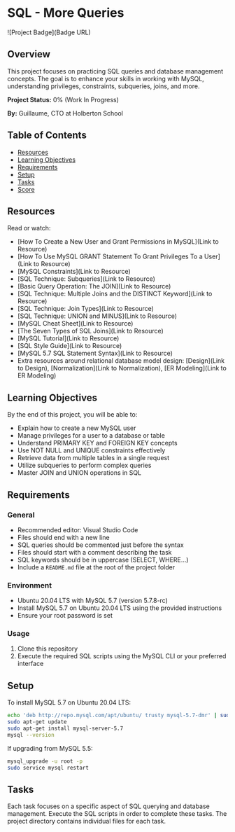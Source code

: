 # SQL - More Queries

![Project Badge](Badge URL)

## Overview

This project focuses on practicing SQL queries and database management concepts. The goal is to enhance your skills in working with MySQL, understanding privileges, constraints, subqueries, joins, and more.

**Project Status:** 0% (Work In Progress)

**By:** Guillaume, CTO at Holberton School

## Table of Contents

- [Resources](#resources)
- [Learning Objectives](#learning-objectives)
- [Requirements](#requirements)
- [Setup](#setup)
- [Tasks](#tasks)
- [Score](#score)

## Resources

Read or watch:

- [How To Create a New User and Grant Permissions in MySQL](Link to Resource)
- [How To Use MySQL GRANT Statement To Grant Privileges To a User](Link to Resource)
- [MySQL Constraints](Link to Resource)
- [SQL Technique: Subqueries](Link to Resource)
- [Basic Query Operation: The JOIN](Link to Resource)
- [SQL Technique: Multiple Joins and the DISTINCT Keyword](Link to Resource)
- [SQL Technique: Join Types](Link to Resource)
- [SQL Technique: UNION and MINUS](Link to Resource)
- [MySQL Cheat Sheet](Link to Resource)
- [The Seven Types of SQL Joins](Link to Resource)
- [MySQL Tutorial](Link to Resource)
- [SQL Style Guide](Link to Resource)
- [MySQL 5.7 SQL Statement Syntax](Link to Resource)
- Extra resources around relational database model design: [Design](Link to Design), [Normalization](Link to Normalization), [ER Modeling](Link to ER Modeling)

## Learning Objectives

By the end of this project, you will be able to:

- Explain how to create a new MySQL user
- Manage privileges for a user to a database or table
- Understand PRIMARY KEY and FOREIGN KEY concepts
- Use NOT NULL and UNIQUE constraints effectively
- Retrieve data from multiple tables in a single request
- Utilize subqueries to perform complex queries
- Master JOIN and UNION operations in SQL

## Requirements

### General

- Recommended editor: Visual Studio Code
- Files should end with a new line
- SQL queries should be commented just before the syntax
- Files should start with a comment describing the task
- SQL keywords should be in uppercase (SELECT, WHERE...)
- Include a `README.md` file at the root of the project folder

### Environment

- Ubuntu 20.04 LTS with MySQL 5.7 (version 5.7.8-rc)
- Install MySQL 5.7 on Ubuntu 20.04 LTS using the provided instructions
- Ensure your root password is set

### Usage

1. Clone this repository
2. Execute the required SQL scripts using the MySQL CLI or your preferred interface

## Setup

To install MySQL 5.7 on Ubuntu 20.04 LTS:

```bash
echo 'deb http://repo.mysql.com/apt/ubuntu/ trusty mysql-5.7-dmr' | sudo tee -a /etc/apt/sources.list
sudo apt-get update
sudo apt-get install mysql-server-5.7
mysql --version
```

If upgrading from MySQL 5.5:

```bash
mysql_upgrade -u root -p
sudo service mysql restart
```

## Tasks

Each task focuses on a specific aspect of SQL querying and database management. Execute the SQL scripts in order to complete these tasks. The project directory contains individual files for each task.


